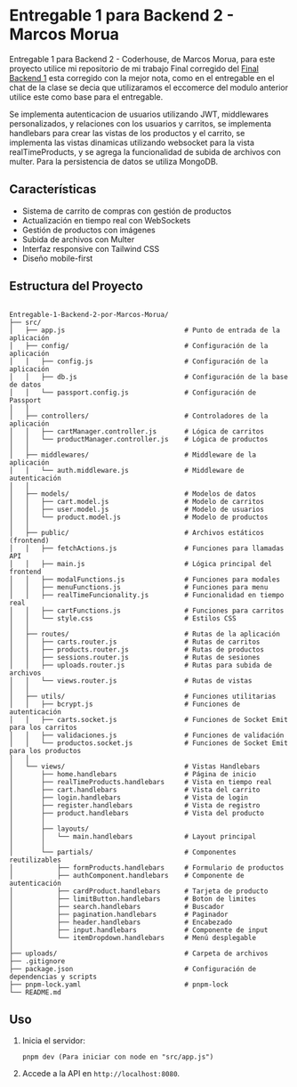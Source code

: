 # Entregable 1 para Backend 2 - Marcos Morua

Entregable 1 para Backend 2 - Coderhouse, de Marcos Morua, para este proyecto utilice mi repositorio de mi trabajo Final corregido del [Final Backend 1](https://github.com/MarcosDevYT/Final-Backend-1---Marcos-Morua) esta corregido con la mejor nota, como en el entregable en el chat de la clase se decia que utilizaramos el eccomerce del modulo anterior utilice este como base para el entregable.

Se implementa autenticacion de usuarios utilizando JWT, middlewares personalizados, y relaciones con los usuarios y carritos, se implementa handlebars para crear las vistas de los productos y el carrito, se implementa las vistas dinamicas utilizando websocket para la vista realTimeProducts, y se agrega la funcionalidad de subida de archivos con multer.
Para la persistencia de datos se utiliza MongoDB.

## Características

- Sistema de carrito de compras con gestión de productos
- Actualización en tiempo real con WebSockets
- Gestión de productos con imágenes
- Subida de archivos con Multer
- Interfaz responsive con Tailwind CSS
- Diseño mobile-first

## Estructura del Proyecto

```

Entregable-1-Backend-2-por-Marcos-Morua/
├── src/
│   ├── app.js                              # Punto de entrada de la aplicación
│   ├── config/                             # Configuración de la aplicación
│   │   ├── config.js                       # Configuración de la aplicación
│   │   ├── db.js                           # Configuración de la base de datos
│   │   └── passport.config.js              # Configuración de Passport
│   │
│   ├── controllers/                        # Controladores de la aplicación
│   │   ├── cartManager.controller.js       # Lógica de carritos
│   │   └── productManager.controller.js    # Lógica de productos
│   │
│   ├── middlewares/                        # Middleware de la aplicación
│   │   └── auth.middleware.js              # Middleware de autenticación
│   │
│   ├── models/                             # Modelos de datos
│   │   ├── cart.model.js                   # Modelo de carritos
│   │   ├── user.model.js                   # Modelo de usuarios
│   │   └── product.model.js                # Modelo de productos
│   │
│   ├── public/                             # Archivos estáticos (frontend)
│   │   ├── fetchActions.js                 # Funciones para llamadas API
│   │   ├── main.js                         # Lógica principal del frontend
│   │   ├── modalFunctions.js               # Funciones para modales
│   │   ├── menuFunctions.js                # Funciones para menu
│   │   ├── realTimeFuncionality.js         # Funcionalidad en tiempo real
│   │   ├── cartFunctions.js                # Funciones para carritos
│   │   └── style.css                       # Estilos CSS
│   │
│   ├── routes/                             # Rutas de la aplicación
│   │   ├── carts.router.js                 # Rutas de carritos
│   │   ├── products.router.js              # Rutas de productos
│   │   ├── sessions.router.js              # Rutas de sesiones
│   │   ├── uploads.router.js               # Rutas para subida de archivos
│   │   └── views.router.js                 # Rutas de vistas
│   │
│   ├── utils/                              # Funciones utilitarias
│   │   ├── bcrypt.js                       # Funciones de autenticación
│   │   ├── carts.socket.js                 # Funciones de Socket Emit para los carritos
│   │   ├── validaciones.js                 # Funciones de validación
│   │   └── productos.socket.js             # Funciones de Socket Emit para los productos
│   │
│   └── views/                              # Vistas Handlebars
│       ├── home.handlebars                 # Página de inicio
│       ├── realTimeProducts.handlebars     # Vista en tiempo real
│       ├── cart.handlebars                 # Vista del carrito
│       ├── login.handlebars                # Vista de login
│       ├── register.handlebars             # Vista de registro
│       ├── product.handlebars              # Vista del producto
│       │
│       ├── layouts/
│       │   └── main.handlebars             # Layout principal
│       │
│       └── partials/                       # Componentes reutilizables
│           ├── formProducts.handlebars     # Formulario de productos
│           ├── authComponent.handlebars    # Componente de autenticación
│           ├── cardProduct.handlebars      # Tarjeta de producto
│           ├── limitButton.handlebars      # Boton de limites
│           ├── search.handlebars           # Buscador
│           ├── pagination.handlebars       # Paginador
│           ├── header.handlebars           # Encabezado
│           ├── input.handlebars            # Componente de input
│           └── itemDropdown.handlebars     # Menú desplegable
│
├── uploads/                                # Carpeta de archivos
├── .gitignore
├── package.json                            # Configuración de dependencias y scripts
├── pnpm-lock.yaml                          # pnpm-lock
└── README.md

```

## Uso

1. Inicia el servidor:

   ```
   pnpm dev (Para iniciar con node en "src/app.js")
   ```

2. Accede a la API en `http://localhost:8080`.
